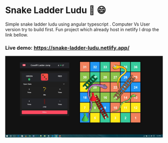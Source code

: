 # Snake Ladder Ludu :snake: :smile:

Simple snake ladder ludu using angular typescript . Computer Vs User version try to build first. Fun project which already host in netlify I drop the link bellow.

### Live demo: https://snake-ladder-ludu.netlify.app/

<img align="center" alt="snake-ladder-ludu"  src="https://github.com/ArnabDutta246/angular-snake-ludu/blob/main/src/assets/img/screenShot/screenShot.JPG" />
